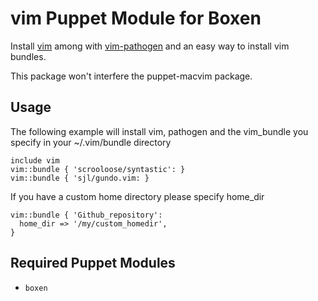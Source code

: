 # vim Puppet Module for Boxen

Install [vim](http://www.vim.org/) among with [vim-pathogen](https://github.com/tpope/vim-pathogen) and an easy way to install vim bundles.

This package won't interfere the puppet-macvim package.

## Usage
The following example will install vim, pathogen and the vim_bundle you specify in your ~/.vim/bundle directory

    include vim
    vim::bundle { 'scrooloose/syntastic': }
    vim::bundle { 'sjl/gundo.vim: }


If you have a custom home directory please specify home_dir

    vim::bundle { 'Github_repository':
      home_dir => '/my/custom_homedir',
    }

## Required Puppet Modules

* `boxen`
